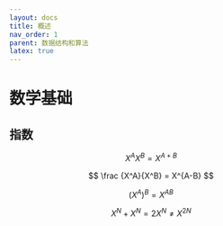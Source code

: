```yaml
---
layout: docs
title: 概述
nav_order: 1
parent: 数据结构和算法
latex: true
---
```


# 数学基础

## 指数

$$
X^AX^B=X^{A+B}
$$

$$
\frac {X^A}{X^B} = X^{A-B}
$$

$$
(X^A)^B=X^{AB}
$$

$$
X^N+X^N = 2X^N \neq X^{2N}
$$

